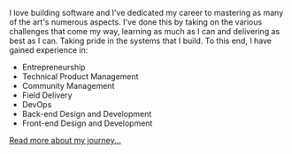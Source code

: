 
I love building software and I've dedicated my career to mastering as many
of the art's numerous aspects. I've done this by taking on the various
challenges that come my way, learning as much as I can and delivering as best
as I can. Taking pride in the systems that I build. To this end, I have
gained experience in:

- Entrepreneurship
- Technical Product Management
- Community Management
- Field Delivery
- DevOps
- Back-end Design and Development
- Front-end Design and Development

[Read more about my journey...](http://relaxdiego.com/resume/)
